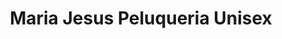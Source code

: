 ---
title: "Maria Jesus Peluqueria Unisex"
url: /torrent/maria-jesus-peluqueria-unisex/
shop: peluquería
---